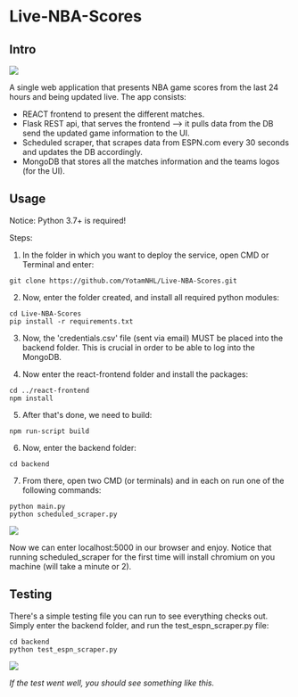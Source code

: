 # Live-NBA-Scores
## Intro
<kbd>
<img src="https://i.imgur.com/0OALjxe.png"></img>
</kbd>

A single web application that presents NBA game scores from the last 24 hours and being updated live.
The app consists:
* REACT frontend to present the different matches.
* Flask REST api, that serves the frontend --> it pulls data from the DB send the updated game information to the UI.
* Scheduled scraper, that scrapes data from ESPN.com every 30 seconds and updates the DB accordingly.
* MongoDB that stores all the matches information and the teams logos (for the UI).



## Usage
Notice: Python 3.7+ is required!

Steps:
1. In the folder in which you want to deploy the service, open CMD or Terminal and enter:
```
git clone https://github.com/YotamNHL/Live-NBA-Scores.git
```

2. Now, enter the folder created, and install all required python modules:
```
cd Live-NBA-Scores
pip install -r requirements.txt
```

3. Now, the 'credentials.csv' file (sent via email) MUST be placed into the backend folder. This is crucial in order to be able to log into the MongoDB.

4. Now enter the react-frontend folder and install the packages:
```
cd ../react-frontend
npm install
```

5. After that's done, we need to build:
```
npm run-script build
```

6. Now, enter the backend folder:
```
cd backend
```

7. From there, open two CMD (or terminals) and in each on run one of the following commands:
```
python main.py
python scheduled_scraper.py
```
<kbd>
<img src="https://i.imgur.com/sxxEgTP.png"></img>
</kbd>

Now we can enter localhost:5000 in our browser and enjoy.
Notice that running scheduled_scraper for the first time will install chromium on you machine (will take a minute or 2).

## Testing
There's a simple testing file you can run to see everything checks out.
Simply enter the backend folder, and run the test_espn_scraper.py file:
```
cd backend
python test_espn_scraper.py
```
<kbd>
<img src="https://i.ibb.co/djKB6hY/test-example.png"></img>
</kbd>

_If the test went well, you should see something like this._


